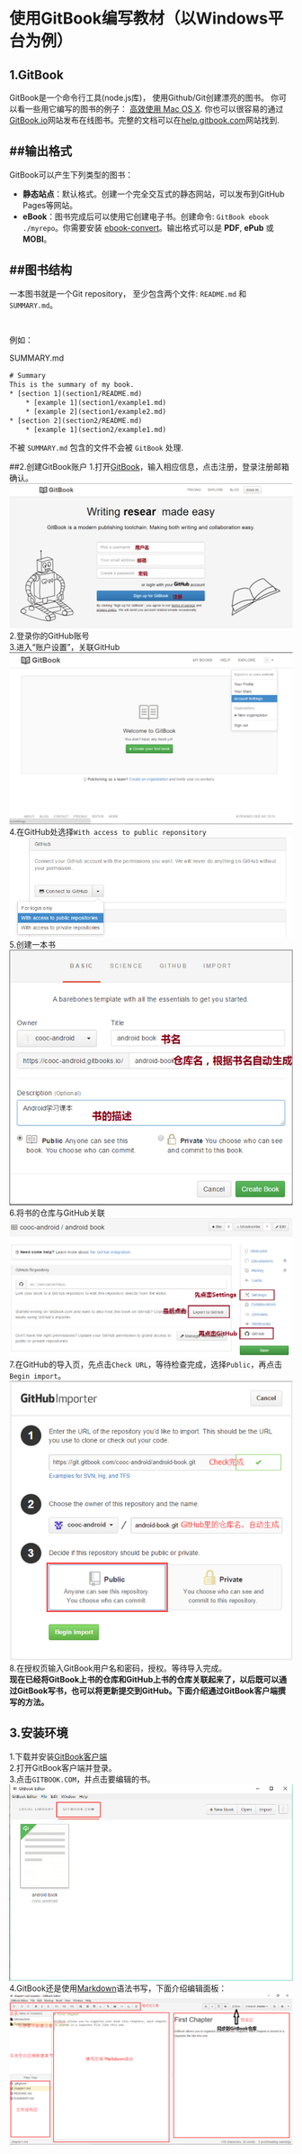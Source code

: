 # 使用GitBook编写教材（以Windows平台为例）

## 1.GitBook
GitBook是一个命令行工具(node.js库)， 使用Github/Git创建漂亮的图书。 你可以看一些用它编写的图书的例子： [高效使用 Mac OS X](https://www.GitBook.com/book/prettyxw/mac-os-x-tricks/details). 你也可以很容易的通过[GitBook.io](https://www.gitbook.com)网站发布在线图书。完整的文档可以在[help.gitbook.com](help.gitbook.com)网站找到.   

##输出格式
-------
GitBook可以产生下列类型的图书：

- **静态站点**：默认格式。创建一个完全交互式的静态网站，可以发布到GitHub Pages等网站。
- **eBook**：图书完成后可以使用它创建电子书。创建命令: `GitBook ebook ./myrepo`。你需要安装 [ebook-convert](http://manual.calibre-ebook.com/cli/ebook-convert.html)。输出格式可以是 **PDF**, **ePub** 或 **MOBI**。

##图书结构
-------
一本图书就是一个Git repository， 至少包含两个文件: `README.md` 和 `SUMMARY.md`。

````README.md 是你图书的简介，它可以被自动地加入到最终的 summary 之中
````

```` SUMMARY.md 定义了图书的目录。它应该包含章节的列表，以及它们的链接。
````

例如：

SUMMARY.md

<!-- lang:CSS -->
	# Summary
	This is the summary of my book.
	* [section 1](section1/README.md)
    	* [example 1](section1/example1.md)
	    * [example 2](section1/example2.md)
	* [section 2](section2/README.md)
    	* [example 1](section2/example1.md)
    	  
不被 `SUMMARY.md` 包含的文件不会被 `GitBook` 处理.  

##2.创建GitBook账户
1.打开[GitBook](https://www.gitbook.com)，输入相应信息，点击注册，登录注册邮箱确认。   
![注册](images/signup.png)   
2.登录你的GitHub账号    
3.进入“账户设置”，关联GitHub   
![Account Settings](images/account_setting.png)   
4.在GitHub处选择`With access to public reponsitory`   
![GitHub](images/github.png)   
5.创建一本书   
![创建书](images/create_book.png)   
6.将书的仓库与GitHub关联   
![Link](images/link_setting.png)   
7.在GitHub的导入页，先点击`Check URL`，等待检查完成，选择`Public`，再点击`Begin import`。   
![Check](images/check.png)   
8.在授权页输入GitBook用户名和密码，授权。等待导入完成。       
**现在已经将GitBook上书的仓库和GitHub上书的仓库关联起来了，以后既可以通过GitBook写书，也可以将更新提交到GitHub。下面介绍通过GitBook客户端撰写的方法。**

## 3.安装环境 
1.下载并安装[GitBook客户端](http://downloads.editor.gitbook.com/)   
2.打开GitBook客户端并登录。   
3.点击`GITBOOK.COM`，并点击要编辑的书。
![Choose](images/client.png)    
4.GitBook还是使用[Markdown](http://wowubuntu.com/markdown/)语法书写，下面介绍编辑面板：
![Edit](images/edit.png)   